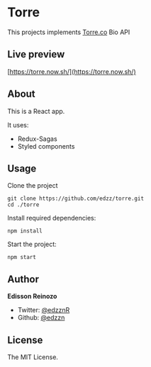 # Torre

This projects implements [Torre.co](https://torre.co/) Bio API

## Live preview

[https://torre.now.sh/](https://torre.now.sh/)

## About

This is a React app.

It uses:

- Redux-Sagas
- Styled components

## Usage

Clone the project

```
git clone https://github.com/edzz/torre.git
cd ./torre
```

Install required dependencies:

```
npm install
```

Start the project:

```
npm start
```

## Author

**Edisson Reinozo**

- Twitter: [@edzznR](https://twitter.com/edzznR)
- Github: [@edzzn](https://github.com/edzzn)

## License

The MIT License.
